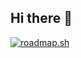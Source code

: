 ## Hi there 👋

[![roadmap.sh](https://roadmap.sh/card/tall/66c71eec92ec1a8a73b27fdc?variant=dark&roadmaps=qa)](https://roadmap.sh)

<!--
**RetroZoomer/RetroZoomer** is a ✨ _special_ ✨ repository because its `README.md` (this file) appears on your GitHub profile.

Here are some ideas to get you started:

- 🔭 I’m currently working on ...
- 🌱 I’m currently learning ...
- 👯 I’m looking to collaborate on ...
- 🤔 I’m looking for help with ...
- 💬 Ask me about ...
- 📫 How to reach me: ...
- 😄 Pronouns: ...
- ⚡ Fun fact: ...
-->
